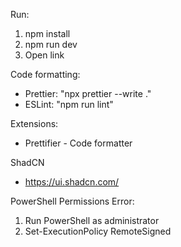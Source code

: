Run:

1. npm install
2. npm run dev
3. Open link

Code formatting:

- Prettier: "npx prettier --write ."
- ESLint: "npm run lint"

Extensions:

- Prettifier - Code formatter

ShadCN

- https://ui.shadcn.com/

PowerShell Permissions Error:

1. Run PowerShell as administrator
2. Set-ExecutionPolicy RemoteSigned

